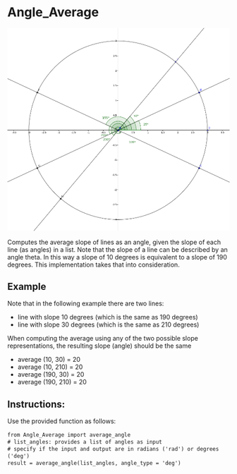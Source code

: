 # Angle_Average

![](angles.png)

Computes the average slope of lines as an angle, given the slope of each line (as angles) in a list.
Note that the slope of a line can be described by an angle theta. In this way a slope of 10 degrees is equivalent to a slope of 190 degrees. This implementation takes that into consideration.

## Example

Note that in the following example there are two lines:
* line with slope 10 degrees (which is the same as 190 degrees)
* line with slope 30 degrees (which is the same as 210 degrees)

When computing the average using any of the two possible slope representations, the resulting slope (angle) should be the same
* average (10, 30) = 20
* average (10, 210) = 20 
* average (190, 30) = 20 
* average (190, 210) = 20 


## Instructions:

Use the provided function as follows:
	
	from Angle_Average import average_angle
	# list_angles: provides a list of angles as input
	# specify if the input and output are in radians ('rad') or degrees ('deg')
	result = average_angle(list_angles, angle_type = 'deg')

